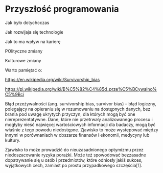 # Przyszłość programowania

Jak było dotychcczas

Jak rozwijaja się technologie

Jak to ma wpływ na karierę

POlityczne zmiany

Kulturowe zmiany


Warto pamiętać o:

https://en.wikipedia.org/wiki/Survivorship_bias

https://pl.wikipedia.org/wiki/B%C5%82%C4%85d_prze%C5%BCywalno%C5%9Bci


Błąd przeżywalności (ang. survivorship bias, survivor bias) 
– błąd logiczny, polegający na opieraniu się w rozumowaniu na dostępnych danych, 
bez brania pod uwagę ukrytych przyczyn, dla których mogą być one niereprezentatywne. 
Dane, które nie przetrwały analizowanego procesu i mogłyby nieść najwięcej wartościowych informacji dla badaczy, 
mogą być właśnie z tego powodu niedostępne. Zjawisko to może występować między innymi w porównaniach w obszarze finansów i ekonomii, medycyny lub kultury.

Zjawisko to może prowadzić do nieuzasadnionego optymizmu przez niedoszacowanie ryzyka porażki. Może też spowodować bezzasadne dopatrywanie się u osób i przedmiotów, które odniosły jakiś sukces, wyjątkowych cech, zamiast po prostu przypadkowego szczęścia[1]. 


